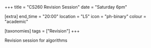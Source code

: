 +++
title = "CS260 Revision Session"
date = "Saturday 6pm"

[extra]
end_time = "20:00"
location = "L5"
icon = "ph-binary"
colour = "academic"

[taxonomies]
tags = ["Revision"]
+++

Revision session for algorithms
